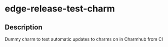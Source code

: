 # edge-release-test-charm

## Description

Dummy charm to test automatic updates to charms on in Charmhub from CI